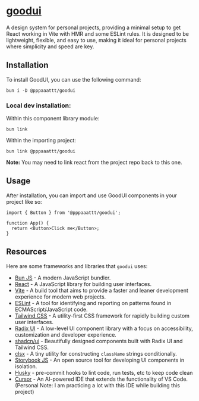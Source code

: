 # [goodui](https://github.com/goodeats/goodui)

A design system for personal projects, providing a minimal setup to get React working in Vite with HMR and some ESLint rules. It is designed to be lightweight, flexible, and easy to use, making it ideal for personal projects where simplicity and speed are key.

## Installation

To install GoodUI, you can use the following command:

```
bun i -D @pppaaattt/goodui
```

### Local dev installation:

Within this component library module:

```
bun link
```

Within the importing project:

```
bun link @pppaaattt/goodui
```

**Note:** You may need to link react from the project repo back to this one.

## Usage

After installation, you can import and use GoodUI components in your project like so:

```
import { Button } from '@pppaaattt/goodui';

function App() {
  return <Button>Click me</Button>;
}
```

## Resources

Here are some frameworks and libraries that `goodui` uses:

- [Bun JS](https://bun.sh/) - A modern JavaScript bundler.
- [React](https://react.dev/) - A JavaScript library for building user interfaces.
- [Vite](https://vitejs.dev/) - A build tool that aims to provide a faster and leaner development experience for modern web projects.
- [ESLint](https://eslint.org/) - A tool for identifying and reporting on patterns found in ECMAScript/JavaScript code.
- [Tailwind CSS](https://tailwindcss.com/) - A utility-first CSS framework for rapidly building custom user interfaces.
- [Radix UI](https://www.radix-ui.com) - A low-level UI component library with a focus on accessibility, customization and developer experience.
- [shadcn/ui](https://ui.shadcn.com) - Beautifully designed components built with Radix UI and Tailwind CSS.
- [clsx](https://www.npmjs.com/package/clsx) - A tiny utility for constructing `className` strings conditionally.
- [Storybook JS](https://storybook.js.org/) - An open source tool for developing UI components in isolation.
- [Husky](https://typicode.github.io/husky/) - pre-commit hooks to lint code, run tests, etc to keep code clean
- [Cursor](https://www.cursor.so/) - An AI-powered IDE that extends the functionality of VS Code. (Personal Note: I am practicing a lot with this IDE while building this project)

<!-- I will be updating this as time goes on -->
